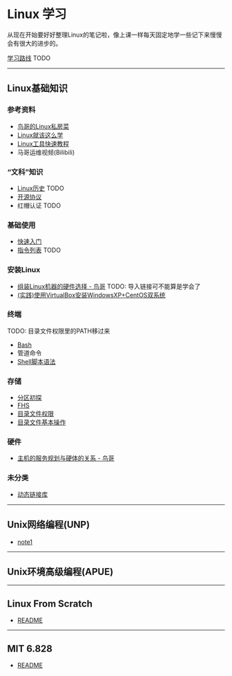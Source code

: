 # Linux 学习

从现在开始要好好整理Linux的笔记啦，像上课一样每天固定地学一些记下来慢慢会有很大的进步的。

[学习路线](roadmap.md) TODO

<hr>

## Linux基础知识

### 参考资料
- [鸟哥的Linux私房菜](https://linux.vbird.org)
- [Linux就该这么学](https://www.linuxprobe.com/)
- [Linux工具快速教程](https://linuxtools-rst.readthedocs.io/zh_CN/latest/index.html)
- 马哥运维视频(Bilibili)

### “文科”知识
- [Linux历史](basic/history.md) TODO
- [开源协议](basic/opensource.md)
- 红帽认证 TODO
  
### 基础使用

- [快速入门](basic/quick_start.md)
- [指令列表](basic/command_list.md) TODO

### 安装Linux

- [组装Linux机器的硬件选择 - 鸟哥](http://linux.vbird.org/linux_basic/0130designlinux.php#hardware_select) TODO: 导入链接可不能算是学会了
- [(实践)使用VirtualBox安装WindowsXP+CentOS双系统](basic/virtual_double_sys.md)

### 终端

TODO: 目录文件权限里的PATH移过来
- [Bash](basic/bash.md)
- 管道命令
- [Shell脚本语法](basic/shell_script.md)

### 存储

- [分区初探](basic/disk_partition.md)
- [FHS](basic/fhs.md)
- [目录文件权限](basic/fs_access.md)
- [目录文件基本操作](basic/fs_basic_op.md)

### 硬件

- [主机的服务规划与硬体的关系 - 鸟哥](https://linux.vbird.org/linux_basic/centos7/0130designlinux.php#beforeinstall_service)

### 未分类

- [动态链接库](basic/dynamic_link_lib.md)

<hr>

## Unix网络编程(UNP)

- [note1](unp/note1.md)

<hr>

## Unix环境高级编程(APUE)

<hr>

## Linux From Scratch

- [README](lfs/README.md)

<hr>

## MIT 6.828

- [README](mit6828/README.md)